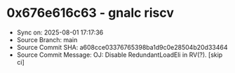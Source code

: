 # 0x676e616c63 - gnalc riscv

- Sync on: 2025-08-01 17:17:36
- Source Branch: main
- Source Commit SHA: a608cce03376765398ba1d9c0e28504b20d33464
- Source Commit Message: OJ: Disable RedundantLoadEli in RV(?). [skip ci]
